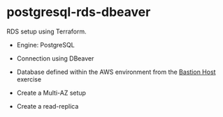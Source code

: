 # postgresql-rds-dbeaver

RDS setup using Terraform.
- Engine: PostgreSQL
- Connection using DBeaver

- Database defined within the AWS environment from the [Bastion Host](https://github.com/l12f3r/terraform-bastion-host) exercise
- Create a Multi-AZ setup
- Create a read-replica
